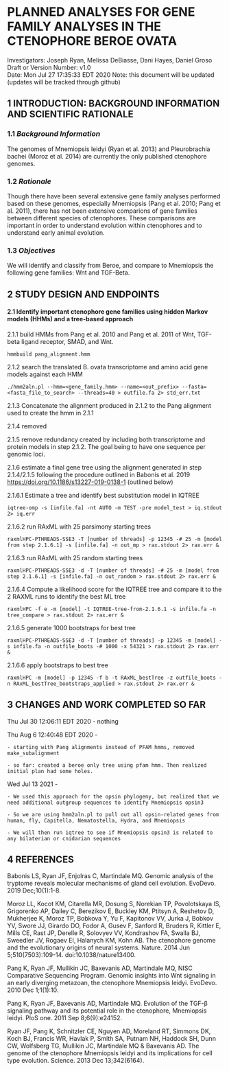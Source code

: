 # PLANNED ANALYSES FOR GENE FAMILY ANALYSES IN THE CTENOPHORE BEROE OVATA
 Investigators: Joseph Ryan, Melissa DeBiasse, Dani Hayes, Daniel Groso  
 Draft or Version Number: v1.0  
 Date: Mon Jul 27 17:35:33 EDT 2020
 Note: this document will be updated (updates will be tracked through github)
 
## 1 INTRODUCTION: BACKGROUND INFORMATION AND SCIENTIFIC RATIONALE  

### 1.1 _Background Information_  

The genomes of Mnemiopsis leidyi (Ryan et al. 2013) and Pleurobrachia bachei (Moroz et al. 2014) are currently the only published ctenophore genomes. 

### 1.2 _Rationale_  

Though there have been several extensive gene family analyses performed based on these genomes, especially Mnemiopsis (Pang et al. 2010; Pang et al. 2011),  there has not been extensive comparions of gene families between different species of ctenophores. These comparisons are important in order to understand evolution within ctenophores and to understand early animal evolution.

### 1.3 _Objectives_  

We will identify and classify from Beroe, and compare to Mnemiopsis the following gene families: Wnt and TGF-Beta.

## 2 STUDY DESIGN AND ENDPOINTS  

#### 2.1 Identify important ctenophore gene families using hidden Markov models (HHMs) and a tree-based approach 

2.1.1 build HMMs from Pang et al. 2010 and Pang et al. 2011 of Wnt, TGF-beta ligand receptor, SMAD, and Wnt.

```
hmmbuild pang_alignment.hmm
```

2.1.2 search the translated B. ovata transcriptome and amino acid gene models against each HMM

```
./hmm2aln.pl --hmm=<gene_family.hmm> --name=<out_prefix> --fasta=<fasta_file_to_search> --threads=40 > outfile.fa 2> std_err.txt
```
  
2.1.3 Concatenate the alignment produced in 2.1.2 to the Pang alignment used to create the hmm in 2.1.1

2.1.4 removed

2.1.5 remove redundancy created by including both transcriptome and protein models in step 2.1.2. The goal being to have one sequence per genomic loci.

2.1.6 estimate a final gene tree using the alignment generated in step 2.1.4/2.1.5 following the procedure outlined in Babonis et al. 2019 https://doi.org/10.1186/s13227-019-0138-1 (outlined below)

2.1.6.1 Estimate a tree and identify best substitution model in IQTREE
```
iqtree-omp -s [infile.fa] -nt AUTO -m TEST -pre model_test > iq.stdout 2> iq.err
```

2.1.6.2 run RAxML with 25 parsimony starting trees
```
raxmlHPC-PTHREADS-SSE3 -T [number of threads] -p 12345 -# 25 -m [model from step 2.1.6.1] -s [infile.fa] -n out_mp > rax.stdout 2> rax.err &
```

2.1.6.3 run RAxML with 25 random starting trees
```
raxmlHPC-PTHREADS-SSE3 -d -T [number of threads] -# 25 -m [model from step 2.1.6.1] -s [infile.fa] -n out_random > rax.stdout 2> rax.err &
```

2.1.6.4 Compute a likelihood score for the IQTREE tree and compare it to the 2 RAXML runs to identify the best ML tree
```
raxmlHPC -f e -m [model] -t IQTREE-tree-from-2.1.6.1 -s infile.fa -n tree_compare > rax.stdout 2> rax.err &
```

2.1.6.5 generate 1000 bootstraps for best tree
```
raxmlHPC-PTHREADS-SSE3 -d -T [number of threads] -p 12345 -m [model] -s infile.fa -n outfile_boots -# 1000 -x 54321 > rax.stdout 2> rax.err &
```

2.1.6.6 apply bootstraps to best tree
```
raxmlHPC -m [model] -p 12345 -f b -t RAxML_bestTree -z outfile_boots -n RAxML_bestTree_bootstraps_applied > rax.stdout 2> rax.err &
```

## 3 CHANGES AND WORK COMPLETED SO FAR

Thu Jul 30 12:06:11 EDT 2020 - nothing

Thu Aug  6 12:40:48 EDT 2020 - 

    - starting with Pang alignments instead of PFAM hmms, removed make_subalignment

    - so far: created a beroe only tree using pfam hmm. Then realized initial plan had some holes.
    
Wed Jul  13 2021 - 

    - We used this approach for the opsin phylogeny, but realized that we need additional outgroup sequences to identify Mnemiopsis opsin3 
    
    - So we are using hmm2aln.pl to pull out all opsin-related genes from human, fly, Capitella, Nematostella, Hydra, and Mnemiopsis
    
    - We will then run iqtree to see if Mnemiopsis opsin3 is related to any bilaterian or cnidarian sequences


## 4 REFERENCES

Babonis LS, Ryan JF, Enjolras C, Martindale MQ. Genomic analysis of the tryptome reveals molecular mechanisms of gland cell evolution. EvoDevo. 2019 Dec;10(1):1-8.

Moroz LL, Kocot KM, Citarella MR, Dosung S, Norekian TP, Povolotskaya IS, Grigorenko AP, Dailey C, Berezikov E, Buckley KM, Ptitsyn A, Reshetov D, Mukherjee K, Moroz TP, Bobkova Y, Yu F, Kapitonov VV, Jurka J, Bobkov YV, Swore JJ, Girardo DO, Fodor A, Gusev F, Sanford R, Bruders R, Kittler E, Mills CE, Rast JP, Derelle R, Solovyev VV, Kondrashov FA, Swalla BJ, Sweedler JV, Rogaev EI, Halanych KM, Kohn AB. The ctenophore genome and the evolutionary origins of neural systems. Nature. 2014 Jun 5;510(7503):109-14. doi:10.1038/nature13400.

Pang K, Ryan JF, Mullikin JC, Baxevanis AD, Martindale MQ, NISC Comparative Sequencing Program. Genomic insights into Wnt signaling in an early diverging metazoan, the ctenophore Mnemiopsis leidyi. EvoDevo. 2010 Dec 1;1(1):10.

Pang K, Ryan JF, Baxevanis AD, Martindale MQ. Evolution of the TGF-β signaling pathway and its potential role in the ctenophore, Mnemiopsis leidyi. PloS one. 2011 Sep 8;6(9):e24152.

Ryan JF, Pang K, Schnitzler CE, Nguyen AD, Moreland RT, Simmons DK, Koch BJ, Francis WR, Havlak P, Smith SA, Putnam NH, Haddock SH, Dunn CW, Wolfsberg TG, Mullikin JC, Martindale MQ & Baxevanis AD. The genome of the ctenophore Mnemiopsis leidyi and its implications for cell type evolution. Science. 2013 Dec 13;342(6164).


